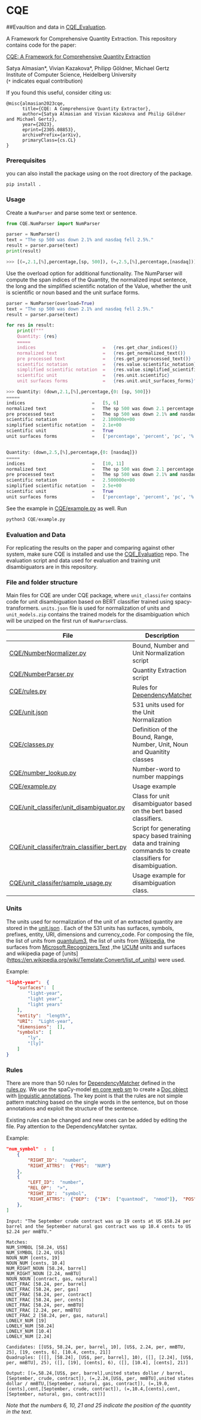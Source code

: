 # CQE
##Evaultion and data in [CQE_Evaluation](https://github.com/satya77/CQE_Evaluation).

A Framework for Comprehensive Quantity Extraction. This repository contains code for the paper:

[CQE: A Framework for Comprehensive Quantity Extraction
](https://arxiv.org/pdf/2305.08853v1.pdf)

Satya Almasian*, Vivian Kazakova*, Philipp Göldner, Michael Gertz  
Institute of Computer Science, Heidelberg University  
(`*` indicates equal contribution)

If you found this useful, consider citing us: 
```
@misc{almasian2023cqe,
      title={CQE: A Comprehensive Quantity Extractor}, 
      author={Satya Almasian and Vivian Kazakova and Philip Göldner and Michael Gertz},
      year={2023},
      eprint={2305.08853},
      archivePrefix={arXiv},
      primaryClass={cs.CL}
}
```
### Prerequisites
you can also install the package using on the root directory of the package.
```
pip install .
```
### Usage
Create a `NumParser` and parse some text or sentence.
```python
from CQE.NumParser import NumParser

parser = NumParser()
text = "The sp 500 was down 2.1% and nasdaq fell 2.5%."
result = parser.parse(text)
print(result)

>>> [(=,2.1,[%],percentage,[sp, 500]), (=,2.5,[%],percentage,[nasdaq])]
```
Use the overload option for additional functionality. The NumParser will compute the span indices of the Quantity, the normalized input sentence, the long and the simplified scientific notation of the Value, whether the unit is scientific or noun based and the unit surface forms.
```python
parser = NumParser(overload=True)
text = "The sp 500 was down 2.1% and nasdaq fell 2.5%."
result = parser.parse(text)

for res in result:
    print(f"""
	Quantity: {res}
	=====
	indices                         =   {res.get_char_indices()}
	normalized text                 =   {res.get_normalized_text()}
	pre processed text              =   {res.get_preprocessed_text()}
	scientific notation             =   {res.value.scientific_notation}
	simplified scientific notation  =   {res.value.simplified_scientific_notation}
	scientific unit                 =   {res.unit.scientific}
	unit surfaces forms             =   {res.unit.unit_surfaces_forms}""")

>>> Quantity: (down,2.1,[%],percentage,{0: [sp, 500]})
=====
indices                         =   [5, 6]
normalized text                 =   The sp 500 was down 2.1 percentage and nasdaq fell 2.5 percentage .
pre processed text              =   The sp 500 was down 2.1% and nasdaq fell 2.5% .
scientific notation             =   2.100000e+00
simplified scientific notation  =   2.1e+00
scientific unit                 =   True
unit surfaces forms             =   ['percentage', 'percent', 'pc', '%', 'pct', 'pct.']


Quantity: (down,2.5,[%],percentage,{0: [nasdaq]})
=====
indices                         =   [10, 11]
normalized text                 =   The sp 500 was down 2.1 percentage and nasdaq fell 2.5 percentage .
pre processed text              =   The sp 500 was down 2.1% and nasdaq fell 2.5% .
scientific notation             =   2.500000e+00
simplified scientific notation  =   2.5e+00
scientific unit                 =   True
unit surfaces forms             =   ['percentage', 'percent', 'pc', '%', 'pct', 'pct.']
```
See the example in [CQE/example.py](example.py) as well. Run
```python
python3 CQE/example.py
```
### Evaluation and Data
For replicating the results on the paper and comparing against other system, make sure CQE is installed and use
the [CQE_Evaluation](https://github.com/satya77/CQE_Evaluation) repo.
The evaluation script and data used for evaluation and training unit disambiguators are in this repository.

### File and folder structure
Main files for CQE are under CQE package, where `unit_classifer` contains code for unit disambiguation based on BERT classifier trained using spacy-transformers. `units.json` file is used for normalization of units and `unit_models.zip`
contains the trained models for the disambiguation which will be unziped on the first run of `NumParser`class.

| File                                                                                                       | Description                                                                                                                 |
|------------------------------------------------------------------------------------------------------------|-----------------------------------------------------------------------------------------------------------------------------|
| [CQE/NumberNormalizer.py](CQE/NumberNormalizer.py)                                                         | Bound, Number and Unit Normalization script                                                                                 |
| [CQE/NumberParser.py](CQE/NumberParser.py)                                                                 | Quantity Extraction script                                                                                                  |
| [CQE/rules.py](CQE/rules.py)                                                                               | Rules for [DependencyMatcher](https://spacy.io/usage/rule-based-matching#dependencymatcher)                                 |
| [CQE/unit.json](CQE/unit.json)                                                                             | 531 units used for the Unit Normalization                                                                                   |
| [CQE/classes.py](CQE/classes.py)                                                                           | Definition of the Bound, Range, Number, Unit, Noun and Quanitity classes                                                    |
| [CQE/number_lookup.py](CQE/number_lookup.py)                                                               | Number-word to number mappings                                                                                              |
| [CQE/example.py](example.py)                                                                               | Usage example                                                                                                               |
| [CQE/unit_classifer/unit_disambiguator.py](CQE/unit_classifer/unit_disambiguator.py)                       | Class for unit disambiguator based on the bert based classifiers.                                                           |
| [CQE/unit_classifer/train_classifier_bert.py](CQE/unit_classifer/train_classifier_bert.py)                 | Script for generating spacy based training data and training commands to create classifiers for disambiguation.             |
| [CQE/unit_classifer/sample_usage.py](CQE/unit_classifer/sample_usage.py)                                   | Usage example for disambiguation class.                                                                                     |



### Units
The units used for normalization of the unit of an extracted quantity are stored in the [unit.json](data/unit.json) . Each of the 531 units has surfaces, symbols, prefixes, entity, URI, dimensions and currency_code. For composing the file, the list of units from [quantulum3](https://github.com/nielstron/quantulum3/blob/dev/quantulum3/units.json), the list of units from [Wikipedia](https://en.wikipedia.org/wiki/Template:Convert/list_of_units), the surfaces from [Microsoft.Recognizers.Text](https://github.com/microsoft/Recognizers-Text/blob/master/Patterns/English/English-NumbersWithUnit.yaml) ,the [UCUM](https://github.com/lhncbc/ucum-lhc/blob/master/data/ucumDefs.json) units and surfaces and
wikipedia page of [units] (https://en.wikipedia.org/wiki/Template:Convert/list_of_units)
were used.

Example:
```json
"light-year":  {
	"surfaces":  [
		"light-year",
		"light year",
		"light years"
	],
	"entity":  "length",
	"URI":  "Light-year",
	"dimensions":  [],
	"symbols":  [
		"ly",
		"[ly]"
	]
}
```
### Rules
There are more than 50 rules for [DependencyMatcher](https://spacy.io/usage/rule-based-matching#dependencymatcher) defined in the [rules.py](rules.py). We use the spaCy-model [en core web sm](https://spacy.io/models/en) to create a [Doc object](https://spacy.io/api/doc) with [linguistic annotations](https://spacy.io/usage/linguistic-featuress). The key point is that the rules are not simple pattern matching based on the single words in the sentence, but on those annotations and exploit the structure of the sentence.

Existing rules can be changed and new ones can be added by editing the file. Pay attention to the DependencyMatcher syntax.

Example:
```json
"num_symbol"  :  [
	{
		"RIGHT_ID":  "number",
		"RIGHT_ATTRS":  {"POS":  "NUM"}
	},
	{
		"LEFT_ID":  "number",
		"REL_OP":  ">",
		"RIGHT_ID":  "symbol",
		"RIGHT_ATTRS":  {"DEP":  {"IN":  ["quantmod",  "nmod"]},  "POS":  "SYM"}
	},
]
```
```
Input: "The September crude contract was up 19 cents at US $58.24 per barrel and the September natural gas contract was up 10.4 cents to US $2.24 per mmBTU."

Matches:
NUM_SYMBOL [58.24, US$]
NUM_SYMBOL [2.24, US$]
NOUN_NUM [cents, 19]
NOUN_NUM [cents, 10.4]
NUM_RIGHT_NOUN [58.24, barrel]
NUM_RIGHT_NOUN [2.24, mmBTU]
NOUN_NOUN [contract, gas, natural]
UNIT_FRAC [58.24, per, barrel]
UNIT_FRAC [58.24, per, gas]
UNIT_FRAC [58.24, per, contract]
UNIT_FRAC [58.24, per, cents]
UNIT_FRAC [58.24, per, mmBTU]
UNIT_FRAC [2.24, per, mmBTU]
UNIT_FRAC_2 [58.24, per, gas, natural]
LONELY_NUM [19]
LONELY_NUM [58.24]
LONELY_NUM [10.4]
LONELY_NUM [2.24]

Candidates: [[US$, 58.24, per, barrel, 10], [US$, 2.24, per, mmBTU, 25], [19, cents, 6], [10.4, cents, 21]]
Quadruples: [([], [58.24], [US$, per, barrel], 10), ([], [2.24], [US$, per, mmBTU], 25), ([], [19], [cents], 6), ([], [10.4], [cents], 21)]

Output: [(=,58.24,[US$, per, barrel],united states dollar / barrel,[September, crude, contract]), (=,2.24,[US$, per, mmBTU],united states dollar / mmBTU,[September, natural, gas, contract]), (=,19.0,[cents],cent,[September, crude, contract]), (=,10.4,[cents],cent,[September, natural, gas, contract])]
```
_Note that the numbers 6, 10, 21 and 25 indicate the position of the quantity in the text._